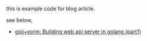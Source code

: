 this is example code for blog article.

see below,

- [goji+xorm: Building web api server in golang (part1)](https://developers.eure.jp/go-language/gojixorm-building-web-api-server-in-golang-part1/)
